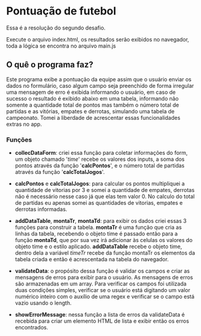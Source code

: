 # Pontuação de futebol

Essa é a resolução do segundo desafio.

Execute o arquivo index.html, os resultados serão exibidos no navegador, toda a lógica se encontra no arquivo main.js

## O quê o programa faz?

Este programa exibe a pontuação da equipe assim que o usuário enviar os dados no formulário, caso algum campo seja preenchido de forma irregular uma mensagem de erro é exibida informando o usuário, em caso de sucesso o resultado é exibido abaixo em uma tabela, informando não somente a quantidade total de pontos mas também o número total de partidas e as vitórias, empates e derrotas, simulando uma tabela de campeonato. Tomei a liberdade de acrescentar essas funcionalidades extras no app.

### Funções

- **collecDataForm**: criei essa função para coletar informações do form, um objeto chamado '*time*' recebe os valores dos inputs, a soma dos pontos através da função '**calcPontos**', e o número total de partidas através da função '**calcTotalJogos**'.
  
- **calcPontos** e **calcTotalJogos**: para calcular os pontos multipliquei a quantidade de vitorias por 3 e somei a quantidade de empates, derrotas não é necessário nesse caso já que elas tem valor 0. No calculo do total de partidas eu apenas somei as quantidades de vitorias, empates e derrotas informadas.
  
- **addDataTable**, **montaTr**, **montaTd**: para exibir os dados criei essas 3 funções para construir a tabela. **montaTr** é uma função que cria as linhas da tabela, recebendo o objeto time é passado então para a função **montaTd**, que por sua vez irá adicionar às celulas os valores do objeto time e o estilo aplicado. **addDataTable** recebe o objeto time, dentro dela a variável *timeTr* recebe da função montaTr os elementos da tabela criada e então é acrescentada na tabela do navegador.

- **validateData**: o propósito dessa função é validar os campos e criar as mensagens de erros para exibir para o usuário. As mensagens de erros são armazenadas em um array. Para verificar os campos foi utilizada duas condições simples, verificar se o usuário está digitando um valor numérico inteiro com o auxílio de uma regex e verificar se o campo está vazio usando o length.
  
- **showErrorMessage**: nessa função a lista de erros da validateData é recebida para criar um elemento HTML de lista e exibir então os erros encontrados.